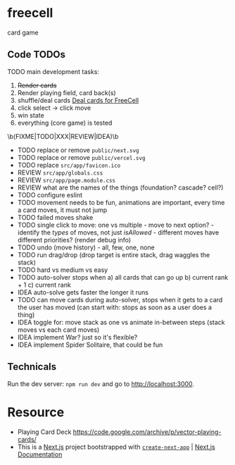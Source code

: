 # freecell

card game


## Code TODOs

TODO main development tasks:
1. ~~Render cards~~
1. Render playing field, card back(s)
1. shuffle/deal cards [Deal cards for FreeCell](https://rosettacode.org/wiki/Deal_cards_for_FreeCell)
1. click select -> click move
1. win state
1. everything (core game) is tested

\b(FIXME|TODO|XXX|REVIEW|IDEA)\b

- TODO replace or remove `public/next.svg`
- TODO replace or remove `public/vercel.svg`
- TODO replace `src/app/favicon.ico`
- REVIEW `src/app/globals.css`
- REVIEW `src/app/page.module.css`
- REVIEW what are the names of the things (foundation? cascade? cell?)
- TODO configure eslint
- TODO movement needs to be fun, animations are important, every time a card moves, it must not jump
- TODO failed moves shake
- TODO single click to move: one vs multiple - move to next option? - identify the _types_ of moves, not just _isAllowed_ - different moves have different priorities? (render debug info)
- TODO undo (move history) - all, few, one, none
- TODO run drag/drop (drop target is entire stack, drag waggles the stack)
- TODO hard vs medium vs easy
- TODO auto-solver stops when a) all cards that can go up b) current rank + 1 c) current rank
- IDEA auto-solve gets faster the longer it runs
- TODO can move cards during auto-solver, stops when it gets to a card the user has moved (can start with: stops as soon as a user does a thing)
- IDEA toggle for: move stack as one vs animate in-between steps (stack moves vs each card moves)
- IDEA implement War? just so it's flexible?
- IDEA implement Spider Solitaire, that could be fun


## Technicals

Run the dev server: `npm run dev` and go to [http://localhost:3000](http://localhost:3000).


# Resource

- Playing Card Deck https://code.google.com/archive/p/vector-playing-cards/
- This is a [Next.js](https://nextjs.org/) project bootstrapped with [`create-next-app`](https://github.com/vercel/next.js/tree/canary/packages/create-next-app) | [Next.js Documentation](https://nextjs.org/docs)
